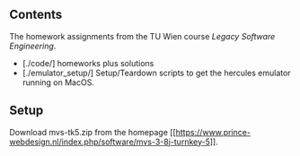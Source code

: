 
Contents
---
The homework assignments from the TU Wien course *Legacy Software Engineering*.

- [./code/] homeworks plus solutions
- [./emulator_setup/] Setup/Teardown scripts to get the hercules emulator running on MacOS.

Setup
---
Download mvs-tk5.zip from the homepage [[https://www.prince-webdesign.nl/index.php/software/mvs-3-8j-turnkey-5]].


